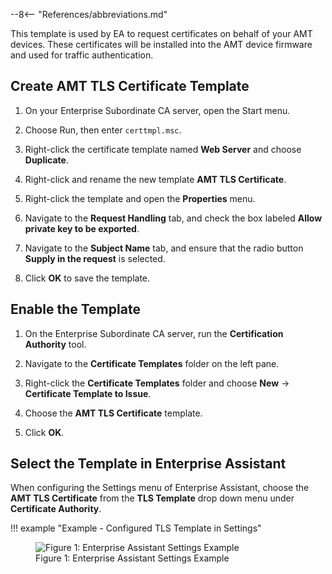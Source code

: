 --8<-- "References/abbreviations.md"

This template is used by EA to request certificates on behalf of your AMT devices. These certificates will be installed into the AMT device firmware and used for traffic authentication.

## Create AMT TLS Certificate Template

1. On your Enterprise Subordinate CA server, open the Start menu.

2. Choose Run, then enter `certtmpl.msc`.

3. Right-click the certificate template named **Web Server** and choose **Duplicate**.

4. Right-click and rename the new template **AMT TLS Certificate**.

5. Right-click the template and open the **Properties** menu.

6. Navigate to the **Request Handling** tab, and check the box labeled **Allow private key to be exported**.

7. Navigate to the **Subject Name** tab, and ensure that the radio button **Supply in the request** is selected.

8. Click **OK** to save the template.

## Enable the Template

1. On the Enterprise Subordinate CA server, run the **Certification Authority** tool.

2. Navigate to the **Certificate Templates** folder on the left pane.

3. Right-click the **Certificate Templates** folder and choose **New** -> **Certificate Template to Issue**.

4. Choose the **AMT TLS Certificate** template.

5. Click **OK**.


## Select the Template in Enterprise Assistant

When configuring the Settings menu of Enterprise Assistant, choose the **AMT TLS Certificate** from the **TLS Template** drop down menu under **Certificate Authority**. 

!!! example "Example - Configured TLS Template in Settings"
    <figure class="figure-image">
        <img src="..\..\..\assets\images\EA_RPCSettings_TLSTemplate.png" alt="Figure 1: Enterprise Assistant Settings Example">
        <figcaption>Figure 1: Enterprise Assistant Settings Example</figcaption>
    </figure>